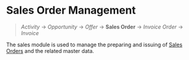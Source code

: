 # Sales Order Management

> *Activity* → *Opportunity* → *Offer* → **Sales Order** → *Invoice Order* → *Invoice*

The sales module is used to manage the preparing and issuing of [Sales Orders](xref:Crm.Sales.SalesOrders) and the related master data. 
